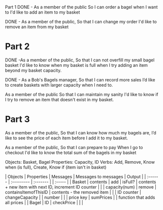 Part 1
DONE - As a member of the public
So I can order a bagel when I want to
I'd like to add an item to my basket

DONE - As a member of the public,
So that I can change my order
I'd like to remove an item from my basket

# Part 2
DONE -As a member of the public,
So that I can not overfill my small bagel basket
I'd like to know when my basket is full when I try adding an item beyond my basket capacity.

DONE - As a Bob's Bagels manager,
So that I can record more sales
I’d like to create baskets with larger capacity when I need to.

As a member of the public
So that I can maintain my sanity
I'd like to know if I try to remove an item that doesn't exist in my basket.

# Part 3
As a member of the public,
So that I can know how much my bagels are,
I’d like to see the price of each item before I add it to my basket.

As a member of the public,
So that I can prepare to pay
When I go to checkout I'd like to know the total sum of the bagels in my basket

Objects: Basket, Bagel
Properties: Capacity, ID
Verbs: Add, Remove, Know when (is full), Create, Know if (item isn't in basket)

<!-- re-format the table -->
<!-- data types are missing -->
<!-- scenarios are missing -->
<!-- messages to messages ??? -->
<!-- four outputs, seven methods in basket.js -->
| Objects  | Properties    | Messages             | Messages to messages | Output                                                 |
| :------  | :---------    | :-------             |                      | :-----                                                 |
| Basket   | contents      | add                  |    isFull?           | contents + new item with next ID, increment ID counter |
|          | capacity(num) | remove               | containsItemofThisID | contents - the removed item                            |
|          | ID counter    | changeCapacity       |                      | number                                                 |
|          | price key     | sumPrices            |                      | function that adds all prices                          |
| Bagel    |  ID           |  checkPrice          |                      |                                                        |